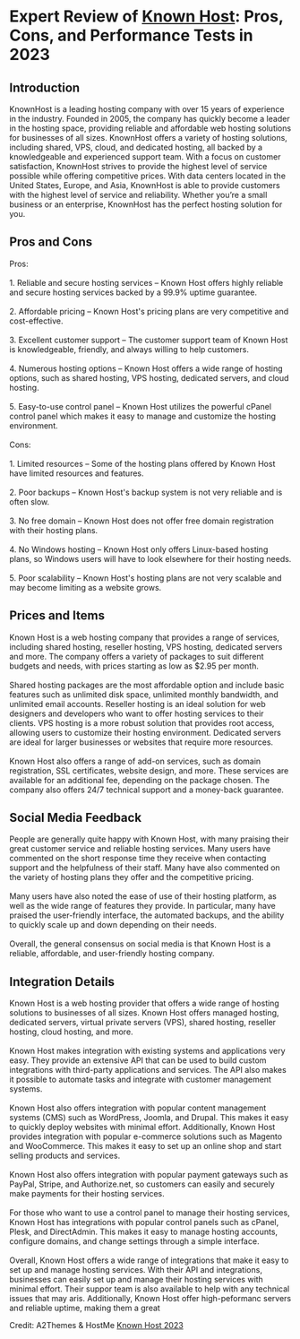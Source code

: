 <h1>Expert Review of <a href="https://a2themes.com/known-host-reviews">Known Host</a>: Pros, Cons, and Performance Tests in 2023</h1>
<h2>Introduction</h2>
KnownHost is a leading hosting company with over 15 years of experience in the industry. Founded in 2005, the company has quickly become a leader in the hosting space, providing reliable and affordable web hosting solutions for businesses of all sizes. KnownHost offers a variety of hosting solutions, including shared, VPS, cloud, and dedicated hosting, all backed by a knowledgeable and experienced support team. With a focus on customer satisfaction, KnownHost strives to provide the highest level of service possible while offering competitive prices. With data centers located in the United States, Europe, and Asia, KnownHost is able to provide customers with the highest level of service and reliability. Whether you’re a small business or an enterprise, KnownHost has the perfect hosting solution for you.
<h2>Pros and Cons</h2>
Pros:<br><br>1. Reliable and secure hosting services – Known Host offers highly reliable and secure hosting services backed by a 99.9% uptime guarantee.<br><br>2. Affordable pricing – Known Host's pricing plans are very competitive and cost-effective.<br><br>3. Excellent customer support – The customer support team of Known Host is knowledgeable, friendly, and always willing to help customers.<br><br>4. Numerous hosting options – Known Host offers a wide range of hosting options, such as shared hosting, VPS hosting, dedicated servers, and cloud hosting.<br><br>5. Easy-to-use control panel – Known Host utilizes the powerful cPanel control panel which makes it easy to manage and customize the hosting environment.<br><br>Cons:<br><br>1. Limited resources – Some of the hosting plans offered by Known Host have limited resources and features.<br><br>2. Poor backups – Known Host's backup system is not very reliable and is often slow.<br><br>3. No free domain – Known Host does not offer free domain registration with their hosting plans.<br><br>4. No Windows hosting – Known Host only offers Linux-based hosting plans, so Windows users will have to look elsewhere for their hosting needs.<br><br>5. Poor scalability – Known Host's hosting plans are not very scalable and may become limiting as a website grows.
<h2>Prices and Items</h2>
Known Host is a web hosting company that provides a range of services, including shared hosting, reseller hosting, VPS hosting, dedicated servers and more. The company offers a variety of packages to suit different budgets and needs, with prices starting as low as $2.95 per month.<br><br>Shared hosting packages are the most affordable option and include basic features such as unlimited disk space, unlimited monthly bandwidth, and unlimited email accounts. Reseller hosting is an ideal solution for web designers and developers who want to offer hosting services to their clients. VPS hosting is a more robust solution that provides root access, allowing users to customize their hosting environment. Dedicated servers are ideal for larger businesses or websites that require more resources.<br><br>Known Host also offers a range of add-on services, such as domain registration, SSL certificates, website design, and more. These services are available for an additional fee, depending on the package chosen. The company also offers 24/7 technical support and a money-back guarantee.
<h2>Social Media Feedback</h2>
People are generally quite happy with Known Host, with many praising their great customer service and reliable hosting services. Many users have commented on the short response time they receive when contacting support and the helpfulness of their staff. Many have also commented on the variety of hosting plans they offer and the competitive pricing. <br><br>Many users have also noted the ease of use of their hosting platform, as well as the wide range of features they provide. In particular, many have praised the user-friendly interface, the automated backups, and the ability to quickly scale up and down depending on their needs.<br><br>Overall, the general consensus on social media is that Known Host is a reliable, affordable, and user-friendly hosting company.
<h2>Integration Details</h2>
Known Host is a web hosting provider that offers a wide range of hosting solutions to businesses of all sizes. Known Host offers managed hosting, dedicated servers, virtual private servers (VPS), shared hosting, reseller hosting, cloud hosting, and more.<br><br>Known Host makes integration with existing systems and applications very easy. They provide an extensive API that can be used to build custom integrations with third-party applications and services. The API also makes it possible to automate tasks and integrate with customer management systems.<br><br>Known Host also offers integration with popular content management systems (CMS) such as WordPress, Joomla, and Drupal. This makes it easy to quickly deploy websites with minimal effort. Additionally, Known Host provides integration with popular e-commerce solutions such as Magento and WooCommerce. This makes it easy to set up an online shop and start selling products and services.<br><br>Known Host also offers integration with popular payment gateways such as PayPal, Stripe, and Authorize.net, so customers can easily and securely make payments for their hosting services.<br><br>For those who want to use a control panel to manage their hosting services, Known Host has integrations with popular control panels such as cPanel, Plesk, and DirectAdmin. This makes it easy to manage hosting accounts, configure domains, and change settings through a simple interface.<br><br>Overall, Known Host offers a wide range of integrations that make it easy to set up and manage hosting services. With their API and integrations, businesses can easily set up and manage their hosting services with minimal effort. Their suppor team is also available to help with any technical issues that may aris. Additionally, Known Host offer high-peformanc servers and reliable uptime, making them a great
<p>Credit: A2Themes & HostMe <a href="https://a2themes.com/known-host-reviews">Known Host 2023</a></p>